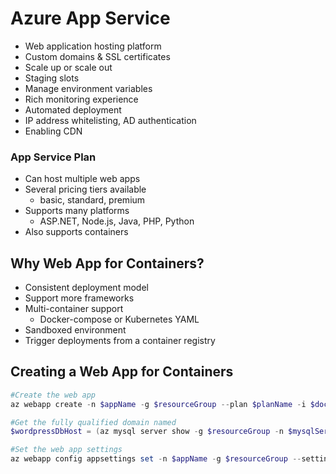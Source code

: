 # Azure App Service

* Web application hosting platform
* Custom domains & SSL certificates
* Scale up or scale out
* Staging slots
* Manage environment variables
* Rich monitoring experience
* Automated deployment
* IP address whitelisting, AD authentication
* Enabling CDN

### App Service Plan
* Can host multiple web apps
* Several pricing tiers available
  * basic, standard, premium
* Supports many platforms
  * ASP.NET, Node.js, Java, PHP, Python
* Also supports containers

## Why Web App for Containers?
* Consistent deployment model
* Support more frameworks
* Multi-container support
  * Docker-compose or Kubernetes YAML
* Sandboxed environment
* Trigger deployments from a container registry

## Creating a Web App for Containers

```PowerShell
#Create the web app
az webapp create -n $appName -g $resourceGroup --plan $planName -i $dockerRepo

#Get the fully qualified domain named
$wordpressDbHost = (az mysql server show -g $resourceGroup -n $mysqlServerName --query "fullyQualifiedDomainName" -o tsv)

#Set the web app settings
az webapp config appsettings set -n $appName -g $resourceGroup --settings WORDPRESS_DB_HOST=$wordpressDbHost WORDPRESS_DB_USER="$adminUser@$mysqlServerName" WORDPRESS_DB_PASSWORD="$adminPassword"



```
